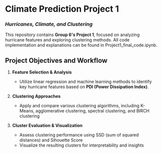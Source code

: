 # **Climate Prediction Project 1**  
### *Hurricanes, Climate, and Clustering*  

This repository contains **Group 6's Project 1**, focused on analyzing hurricane features and exploring clustering methods. All code implementation and explanations can be found in Project1_final_code.ipynb.

## **Project Objectives and Workflow**  
1. **Feature Selection & Analysis**  
   - Utilize linear regression and machine learning methods to identify key hurricane features based on **PDI (Power Dissipation Index)**.  

2. **Clustering Approaches**  
   - Apply and compare various clustering algorithms, including K-Means, agglomerative clustering, spectral clustering, and BIRCH clustering

3. **Cluster Evaluation & Visualization**  
   - Assess clustering performance using SSD (sum of squared distances) and Sihouette Score 
   - Visualize the resulting clusters for interpretability and insights
